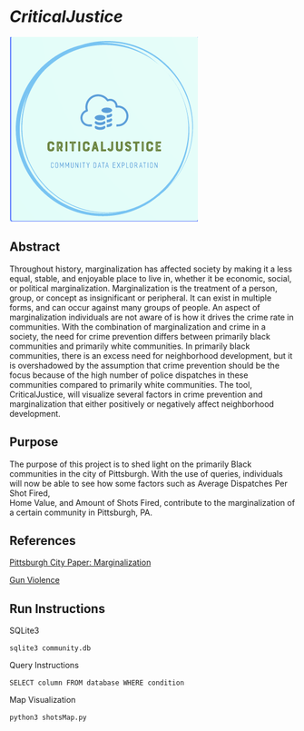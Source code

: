 # ***CriticalJustice***
 
![CriticalJustice](images/Logo.png)

## Abstract
Throughout history, marginalization has affected society by making it a less equal, stable, and enjoyable place to live in, whether it be economic, social, or political
marginalization. Marginalization is the treatment of a person, group, or concept as insignificant or peripheral. It can exist in multiple forms, and can 
occur against many groups of people. An aspect of marginalization individuals are not aware of is how it drives the crime rate in communities. With the combination 
of marginalization and crime in a society, the need for crime prevention differs between primarily black communities and primarily white communities. In primarily 
black communities, there is an excess need for neighborhood development, but it is overshadowed by the assumption that crime prevention should be the focus because 
of the high number of police dispatches in these communities compared to primarily white communities. The tool, CriticalJustice, will visualize several factors in 
crime prevention and marginalization that either positively or negatively affect neighborhood development. 


## Purpose
The purpose of this project is to shed light on the primarily Black communities in the city of Pittsburgh. 
With the use of queries, individuals will now be able to see how some factors such as Average Dispatches Per Shot Fired,  
Home Value, and Amount of Shots Fired, contribute to the marginalization of a certain community in Pittsburgh, PA. 


## References 
[Pittsburgh City Paper: Marginalization](https://www.pghcitypaper.com/pittsburgh/turnout-data-show-marginalized-communities-often-have-quietest-voice-in-allegheny-county-elections/Content?oid=22722946)

[Gun Violence](https://www.wesa.fm/politics-government/2022-07-26/allegheny-county-homicide-report)

## Run Instructions

SQLite3 
```
sqlite3 community.db
```

Query Instructions 
``` 
SELECT column FROM database WHERE condition 
````

Map Visualization
```
python3 shotsMap.py
```

